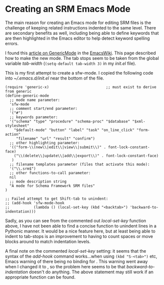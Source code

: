 # Creating an SRM Emacs Mode

The main reason for creating an Emacs mode for editing SRM files is the
challenge of keeping related instructions indented to the same level.
There are secondary benefits as well, including being able to define keywords
that are then highlighted in the Emacs editor to help detect keyword spelling
errors.

I found this [article on GenericMode](https://www.emacswiki.org/emacs/GenericMode) in the [EmacsWiki](https://www.emacswiki.org/).  This page described how
to make the new mode.  The tab stops seem to be taken from the global variable
*tab-width* (`(setq-default tab-width 3)` in my *init.el* file).

This is my first attempt to create a sfw-mode.  I copied the following code
into *~/.emacs.d/init.el* near the bottom of the file.

~~~
(require 'generic-x)                          ;; must exist to derive from generic
(define-generic-mode
  ;; mode name parameter:
  'sfw-mode
  ;; comment start/end parameter:
  '("#")
  ;; keywords parameter:
  '("schema" "type" "procedure" "schema-proc" "$database" "$xml-stylesheet"
    "$default-mode" "button" "label" "task" "on_line_click" "form-action"
     "filename" "url" "result" "confirm")
  ;; other highlighting parameter:
  '(("form-\\(new\\|edit\\|view\\|submit\\)" . font-lock-constant-face)
    ("\\(delete\\|update\\|add\\|export\\)" . font-lock-constant-face)
   )
  ;; filename templates parameter (files that activate this mode):
  '("\\.srm$")
  ;; other functions-to-call parameter:
  nil
  ;; mode description string
  "A mode for Schema Framework SRM files"
)

;; Failed attempt to get Shift-tab to unindent:
;; (add-hook 'sfw-mode-hook
;;           (lambda () (local-set-key (kbd "<backtab>") 'backward-to-indentation)))
~~~

Sadly, as you can see from the commented out *local-set-key* function above, I have not been able to
find a concise function to unindent lines in a Pythonic manner.  It would be a nice feature here, but
at least being able to indent to tab-stops is an improvement to having to count spaces or move blocks
around to match indentation levels.

A final note on the commented *local-set-key* setting: it seems that the syntax of the *add-hook*
command works...when using `(kbd "S-<tab>")` etc, Emacs warning of there being no binding for
*<backtab>*.  This warning went away when I changed it to *<backtab>*, so the problem here seems to
be that *backward-to-indentation* doesn't do anything.  The above statement may still work if an
appropriate function can be found.

